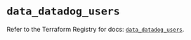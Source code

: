 # `data_datadog_users`

Refer to the Terraform Registry for docs: [`data_datadog_users`](https://registry.terraform.io/providers/datadog/datadog/3.53.0/docs/data-sources/users).
